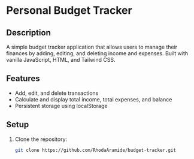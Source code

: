 # Personal Budget Tracker

## Description

A simple budget tracker application that allows users to manage their finances by adding, editing, and deleting income and expenses. Built with vanilla JavaScript, HTML, and Tailwind CSS.

## Features

- Add, edit, and delete transactions
- Calculate and display total income, total expenses, and balance
- Persistent storage using localStorage

## Setup

1. Clone the repository:
   ```sh
   git clone https://github.com/RhodaAramide/budget-tracker.git
